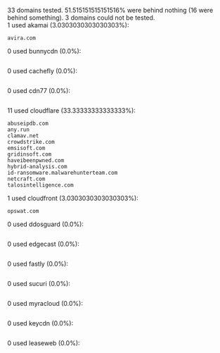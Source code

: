 33 domains tested. 51.515151515151516% were behind nothing (16 were behind something). 3 domains could not be tested.<br>
1 used akamai (3.0303030303030303%):
```
avira.com
```

0 used bunnycdn (0.0%):
```

```

0 used cachefly (0.0%):
```

```

0 used cdn77 (0.0%):
```

```

11 used cloudflare (33.33333333333333%):
```
abuseipdb.com
any.run
clamav.net
crowdstrike.com
emsisoft.com
gridinsoft.com
haveibeenpwned.com
hybrid-analysis.com
id-ransomware.malwarehunterteam.com
netcraft.com
talosintelligence.com
```

1 used cloudfront (3.0303030303030303%):
```
opswat.com
```

0 used ddosguard (0.0%):
```

```

0 used edgecast (0.0%):
```

```

0 used fastly (0.0%):
```

```

0 used sucuri (0.0%):
```

```

0 used myracloud (0.0%):
```

```

0 used keycdn (0.0%):
```

```

0 used leaseweb (0.0%):
```

```
